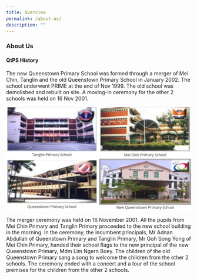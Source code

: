 ```yaml
---
title: Overview
permalink: /about-us/
description: ""
---
```

### **About Us**

#### **QtPS History**
The new Queenstown Primary School was formed through a merger of Mei Chin, Tanglin and the old Queenstown Primary School in January 2002. The school underwent PRIME at the end of Nov 1999. The old school was demolished and rebuilt on site. A moving-in ceremony for the other 2 schools was held on 16 Nov 2001.

![](/images/aboutus.jpg)

The merger ceremony was held on 16 November 2001. All the pupils from Mei Chin Primary and Tanglin Primary proceeded to the new school building in the morning. In the ceremony, the incumbent principals, Mr Adnan Abdullah of Queenstown Primary and Tanglin Primary, Mr Goh Song Yong of Mei Chin Primary, handed their school flags to the new principal of the new Queenstown Primary, Mdm Lim Ngern Boey. The children of the old Queenstown Primary sang a song to welcome the children from the other 2 schools. The ceremony ended with a concert and a tour of the school premises for the children from the other 2 schools.